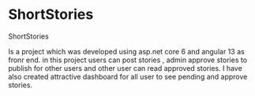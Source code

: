# ShortStories
ShortStories

Is a project which was developed using asp.net core 6 and angular 13 as fronr end. in this project users can post stories , admin approve stories to publish for other users and other user can read approved stories. I have also created attractive dashboard for all user to see pending and approve stories.

